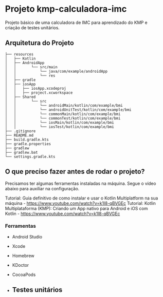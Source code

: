 # Projeto kmp-calculadora-imc

Projeto básico de uma calculadora de IMC para aprendizado do KMP e criação de testes unitários.

## Arquitetura do Projeto
```
├── resources
│   ├── Kotlin
│   ├── AndroidApp
│   │       └── src/main
│   │           └── java/com/example/androidApp
│   │           └── res
│   ├── gradle
│   ├── iosApp
│   │   ├── iosApp.xcodeproj
│   │   ├── project.xcworkspace
│   ├── Shared
│   │       └── src
│   │           └── androidMain/kotlin/com/example/bmi
│   │           └── androidUnitTest/kotlin/com/example/bmi
│   │           └── commonMain/kotlin/com/example/bmi
│   │           └── commonTest/kotlin/com/example/bmi
│   │           └── iosMain/kotlin/com/example/bmi
│   │           └── iosTest/kotlin/com/example/bmi
├── .gitignore
├── README.md
├── build.gradle.kts
├── gradle.properties
├── gradlew
├── gradlew.bat
└── settings.gradle.kts
```

## O que preciso fazer antes de rodar o projeto?

Precisamos ter algumas ferramentas instaladas na máquina. Segue o vídeo abaixo para auxiliar na configuração.

Tutorial: Guia definitivo de como instalar e usar o Kotlin Multiplatform na sua máquina - https://www.youtube.com/watch?v=k1I8-qBVGEc 
Tutorial: Kotlin Multiplataforma (KMP): Criando um App nativo para Android e iOS com Kotlin - https://www.youtube.com/watch?v=k1I8-qBVGEc

### Ferramentas

- Android Studio
- Xcode
- Homebrew
- KDoctor
- CocoaPods

- ## Testes unitários
  
